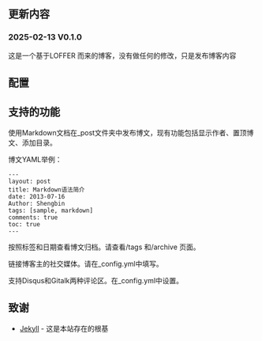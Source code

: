  
## 更新内容

### 2025-02-13 V0.1.0

这是一个基于LOFFER 而来的博客，没有做任何的修改，只是发布博客内容

## 配置

## 支持的功能

使用Markdown文档在_post文件夹中发布博文，现有功能包括显示作者、置顶博文、添加目录。

博文YAML举例：

    ---
    layout: post
    title: Markdown语法简介
    date: 2013-07-16
    Author: Shengbin 
    tags: [sample, markdown]
    comments: true
    toc: true
    ---

按照标签和日期查看博文归档。请查看/tags 和/archive 页面。

链接博客主的社交媒体。请在_config.yml中填写。

支持Disqus和Gitalk两种评论区。在_config.yml中设置。


## 致谢

* [Jekyll](https://github.com/jekyll/jekyll) - 这是本站存在的根基
